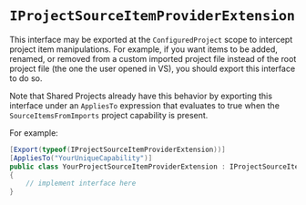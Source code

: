 # `IProjectSourceItemProviderExtension`

This interface may be exported at the `ConfiguredProject` scope to intercept
project item manipulations. For example, if you want items to be added,
renamed, or removed from a custom imported project file instead of the
root project file (the one the user opened in VS), you should export this
interface to do so.

Note that Shared Projects already have this behavior by exporting this
interface under an `AppliesTo` expression that evaluates to true when the
`SourceItemsFromImports` project capability is present.

For example:

```csharp
[Export(typeof(IProjectSourceItemProviderExtension))]
[AppliesTo("YourUniqueCapability")]
public class YourProjectSourceItemProviderExtension : IProjectSourceItemProviderExtension
{
    // implement interface here
}
```
